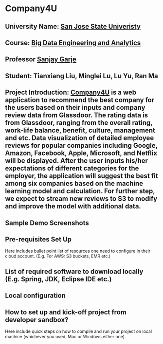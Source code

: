 # Company4U


## University Name: [San Jose State Univeristy](http://www.sjsu.edu/)

## Course: [Big Data Engineering and Analytics](http://info.sjsu.edu/web-dbgen/catalog/courses/CMPE266.html)

## Professor [Sanjay Garje](https://www.linkedin.com/in/sanjaygarje/)

## Student: Tianxiang Liu, Minglei Lu, Lu Yu, Ran Ma
         
## Project Introduction: [Company4U](http://spring-crm-1.us-east-1.elasticbeanstalk.com/company/home) is a web application to recommend the best company for the users based on their inputs and company review data from Glassdoor. The rating data is from Glassdoor, ranging from the overall rating, work-life balance, benefit, culture, management and etc. Data visualization of detailed employee reviews for popular companies including Google, Amazon, Facebook, Apple, Microsoft, and Netflix will be displayed.  After the user inputs his/her expectations of different categories for the employer, the application will suggest the best fit among six companies based on the machine learning model and calculation. For further step, we expect to stream new reviews to S3 to modify and improve the model with additional data.


## Sample Demo Screenshots

## Pre-requisites Set Up
Here includes bullet point list of resources one need to configure in their cloud account. (E.g. For AWS: S3 buckets, EMR etc.)

## List of required software to download locally (E.g. Spring, JDK, Eclipse IDE etc.)

## Local configuration

## How to set up and kick-off project from developer sandbox?
Here include quick steps on how to compile and run your project on local machine (whichever you used, Mac or Windows either one).
